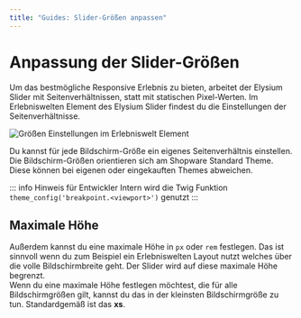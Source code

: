 ```yaml
---
title: "Guides: Slider-Größen anpassen"
---
```


# Anpassung der Slider-Größen
Um das bestmögliche Responsive Erlebnis zu bieten, arbeitet der Elysium Slider mit Seitenverhältnissen, statt mit statischen Pixel-Werten. Im Erlebniswelten Element des Elysium Slider findest du die Einstellungen der Seitenverhältnisse.

<Image
    src="/screenshots/de/admin-cms-setting-sizing.png" 
    alt="Größen Einstellungen im Erlebniswelt Element"
    :caption="true" />

Du kannst für jede Bildschirm-Größe ein eigenes Seitenverhältnis einstellen. Die Bildschirm-Größen orientieren sich am Shopware Standard Theme. Diese können bei eigenen oder eingekauften Themes abweichen.  

::: info Hinweis für Entwickler
Intern wird die Twig Funktion `theme_config('breakpoint.<viewport>')` genutzt
:::

## Maximale Höhe
Außerdem kannst du eine maximale Höhe in `px` oder `rem` festlegen. Das ist sinnvoll wenn du zum Beispiel ein Erlebniswelten Layout nutzt welches über die volle Bildschirmbreite geht. Der Slider wird auf diese maximale Höhe begrenzt.  
Wenn du eine maximale Höhe festlegen möchtest, die für alle Bildschirmgrößen gilt, kannst du das in der kleinsten Bildschirmgröße zu tun. Standardgemäß ist das **xs**.